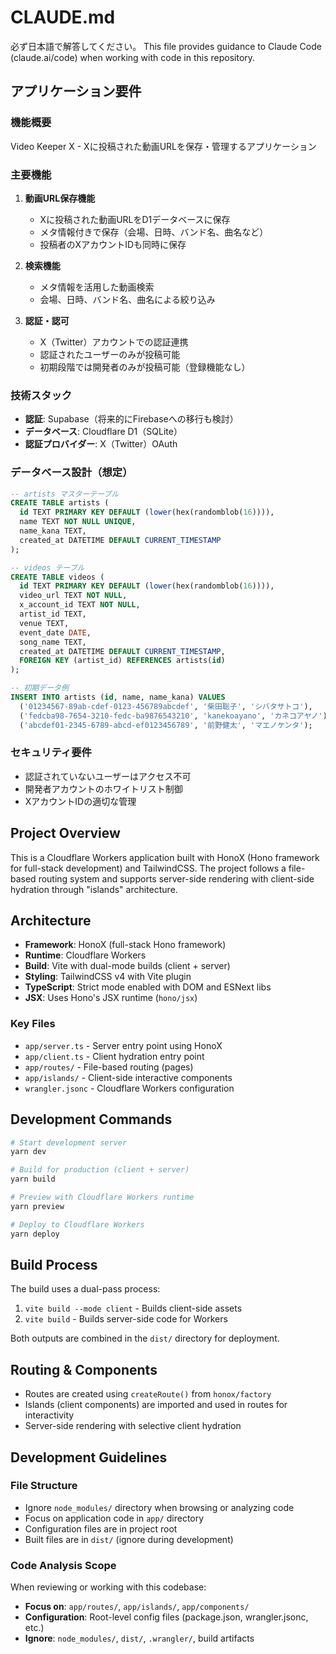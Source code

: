 # CLAUDE.md
必ず日本語で解答してください。
This file provides guidance to Claude Code (claude.ai/code) when working with code in this repository.

## アプリケーション要件

### 機能概要
Video Keeper X - Xに投稿された動画URLを保存・管理するアプリケーション

### 主要機能
1. **動画URL保存機能**
   - Xに投稿された動画URLをD1データベースに保存
   - メタ情報付きで保存（会場、日時、バンド名、曲名など）
   - 投稿者のXアカウントIDも同時に保存

2. **検索機能**
   - メタ情報を活用した動画検索
   - 会場、日時、バンド名、曲名による絞り込み

3. **認証・認可**
   - X（Twitter）アカウントでの認証連携
   - 認証されたユーザーのみが投稿可能
   - 初期段階では開発者のみが投稿可能（登録機能なし）

### 技術スタック
- **認証**: Supabase（将来的にFirebaseへの移行も検討）
- **データベース**: Cloudflare D1（SQLite）
- **認証プロバイダー**: X（Twitter）OAuth

### データベース設計（想定）
```sql
-- artists マスターテーブル
CREATE TABLE artists (
  id TEXT PRIMARY KEY DEFAULT (lower(hex(randomblob(16)))),
  name TEXT NOT NULL UNIQUE,
  name_kana TEXT,
  created_at DATETIME DEFAULT CURRENT_TIMESTAMP
);

-- videos テーブル
CREATE TABLE videos (
  id TEXT PRIMARY KEY DEFAULT (lower(hex(randomblob(16)))),
  video_url TEXT NOT NULL,
  x_account_id TEXT NOT NULL,
  artist_id TEXT,
  venue TEXT,
  event_date DATE,
  song_name TEXT,
  created_at DATETIME DEFAULT CURRENT_TIMESTAMP,
  FOREIGN KEY (artist_id) REFERENCES artists(id)
);

-- 初期データ例
INSERT INTO artists (id, name, name_kana) VALUES 
  ('01234567-89ab-cdef-0123-456789abcdef', '柴田聡子', 'シバタサトコ'),
  ('fedcba98-7654-3210-fedc-ba9876543210', 'kanekoayano', 'カネコアヤノ'),
  ('abcdef01-2345-6789-abcd-ef0123456789', '前野健太', 'マエノケンタ');
```

### セキュリティ要件
- 認証されていないユーザーはアクセス不可
- 開発者アカウントのホワイトリスト制御
- XアカウントIDの適切な管理

## Project Overview

This is a Cloudflare Workers application built with HonoX (Hono framework for full-stack development) and TailwindCSS. The project follows a file-based routing system and supports server-side rendering with client-side hydration through "islands" architecture.

## Architecture

- **Framework**: HonoX (full-stack Hono framework)
- **Runtime**: Cloudflare Workers
- **Build**: Vite with dual-mode builds (client + server)
- **Styling**: TailwindCSS v4 with Vite plugin
- **TypeScript**: Strict mode enabled with DOM and ESNext libs
- **JSX**: Uses Hono's JSX runtime (`hono/jsx`)

### Key Files
- `app/server.ts` - Server entry point using HonoX
- `app/client.ts` - Client hydration entry point  
- `app/routes/` - File-based routing (pages)
- `app/islands/` - Client-side interactive components
- `wrangler.jsonc` - Cloudflare Workers configuration

## Development Commands

```bash
# Start development server
yarn dev

# Build for production (client + server)
yarn build

# Preview with Cloudflare Workers runtime
yarn preview

# Deploy to Cloudflare Workers
yarn deploy
```

## Build Process

The build uses a dual-pass process:
1. `vite build --mode client` - Builds client-side assets
2. `vite build` - Builds server-side code for Workers

Both outputs are combined in the `dist/` directory for deployment.

## Routing & Components

- Routes are created using `createRoute()` from `honox/factory`
- Islands (client components) are imported and used in routes for interactivity
- Server-side rendering with selective client hydration

## Development Guidelines

### File Structure
- Ignore `node_modules/` directory when browsing or analyzing code
- Focus on application code in `app/` directory
- Configuration files are in project root
- Built files are in `dist/` (ignore during development)

### Code Analysis Scope
When reviewing or working with this codebase:
- **Focus on**: `app/routes/`, `app/islands/`, `app/components/`
- **Configuration**: Root-level config files (package.json, wrangler.jsonc, etc.)
- **Ignore**: `node_modules/`, `dist/`, `.wrangler/`, build artifacts
